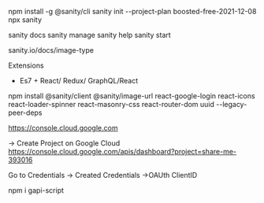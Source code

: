 npm install -g @sanity/cli 
sanity init --project-plan boosted-free-2021-12-08
npx sanity

sanity docs 
sanity manage 
sanity help 
sanity start

sanity.io/docs/image-type

Extensions 
* Es7 + React/ Redux/ GraphQL/React 

npm install @sanity/client @sanity/image-url react-google-login react-icons react-loader-spinner react-masonry-css react-router-dom uuid --legacy-peer-deps  

https://console.cloud.google.com

-> Create Project on Google Cloud 
https://console.cloud.google.com/apis/dashboard?project=share-me-393016

Go to Credentials 
-> Created Credentials 
->OAUth ClientID


npm i gapi-script